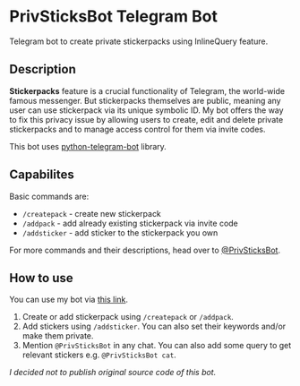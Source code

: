 # PrivSticksBot Telegram Bot

Telegram bot to create private stickerpacks using InlineQuery feature.

## Description

<b>Stickerpacks</b> feature is a crucial functionality of Telegram, the world-wide famous messenger. But stickerpacks themselves are public, meaning any user can use stickerpack via its unique symbolic ID. My bot offers the way to fix this privacy issue by allowing users to create, edit and delete private stickerpacks and to manage access control for them via invite codes.

This bot uses [python-telegram-bot](https://github.com/python-telegram-bot/python-telegram-bot) library.

## Capabilites

Basic commands are:

- `/createpack` - create new stickerpack
- `/addpack` - add already existing stickerpack via invite code
- `/addsticker` - add sticker to the stickerpack you own

For more commands and their descriptions, head over to [@PrivSticksBot](https://t.me/PrivSticksBot).

## How to use

You can use my bot via [this link](https://t.me/PrivSticksBot). 

1. Create or add stickerpack using `/createpack` or `/addpack`.
2. Add stickers using `/addsticker`. You can also set their keywords and/or make them private.
3. Mention `@PrivSticksBot` in any chat. You can also add some query to get relevant stickers e.g. `@PrivSticksBot cat`.

_I decided not to publish original source code of this bot._
